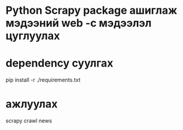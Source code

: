 # Python Scrapy package ашиглаж мэдээний web -с мэдээлэл цуглуулах

# dependency суулгах
pip install -r ./requirements.txt

# ажлуулах
scrapy crawl news
